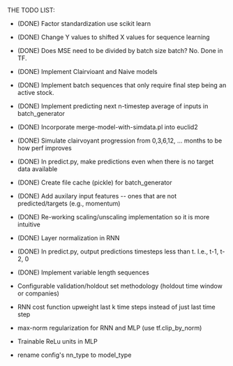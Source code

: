THE TODO LIST:

- (DONE) Factor standardization use scikit learn

- (DONE) Change Y values to shifted X values for sequence learning

- (DONE) Does MSE need to be divided by batch size batch? No. Done in TF.

- (DONE) Implement Clairvioant and Naive models

- (DONE) Implement batch sequences that only require final step being an active stock.

- (DONE) Implement predicting next n-timestep average of inputs in batch_generator

- (DONE) Incorporate merge-model-with-simdata.pl into euclid2

- (DONE) Simulate clairvoyant progression from 0,3,6,12, ... months to be how perf improves

- (DONE) In predict.py, make predictions even when there is no target data available

- (DONE) Create file cache (pickle) for batch_generator

- (DONE) Add auxilary input features -- ones that are not predicted/targets (e.g., momentum)

- (DONE) Re-working scaling/unscaling implementation so it is more intuitive

- (DONE) Layer normalization in RNN

- (DONE) In predict.py, output predictions timesteps less than t. I.e., t-1, t-2, 0

- (DONE) Implement variable length sequences

- Configurable validation/holdout set methodology (holdout time window or companies)

- RNN cost function upweight last k time steps instead of just last time step

- max-norm regularization for RNN and MLP (use tf.clip_by_norm)

- Trainable ReLu units in MLP

- rename config's nn_type to model_type


